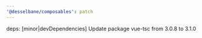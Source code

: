 ```yaml
---
'@desselbane/composables': patch
---
```


deps: [minor|devDependencies] Update package vue-tsc from 3.0.8 to 3.1.0
